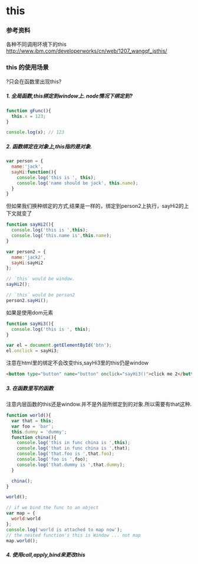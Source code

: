 # this

### 参考资料

各种不同调用环境下的this
http://www.ibm.com/developerworks/cn/web/1207_wangqf_jsthis/

### this 的使用场景

?只会在函数里出现this?

##### 1. 全局函数,this绑定到window上. node情况下绑定到?

````js
function gFunc(){
  this.x = 123;
}

console.log(x); // 123
````

##### 2. 函数绑定在对象上,this指的是对象.

````js
var person = {
  name:'jack',
  sayHi:function(){
    console.log('this is ', this);
    console.log('name should be jack', this.name);
  }
}
````

但如果我们换种绑定的方式,结果是一样的，绑定到person2上执行，sayHi2的上下文就变了

````js
function sayHi2(){
  console.log('this is ',this);
  console.log('this.name is',this.name);
}

var person2 = {
  name:'jack2',
  sayHi:sayHi2
};

// `this` would be window.
sayHi2();

// `this` would be person2
person2.sayHi();
````

如果是使用dom元素

````js
function sayHi3(){
  console.log('this is ', this);
}

var el = document.getElementById('btn');
el.onclick = sayHi3;
````

注意在html里的绑定不会改变this,sayHi3里的this仍是window
````html
<button type="button" name="button" onclick="sayHi3()">click me 2</button>
````

##### 3. 在函数里写的函数

注意内层函数的this还是window.并不是外层所绑定到的对象.所以需要有that这种.

````js
function world(){
  var that = this;
  var foo = 'bar';
  this.dummy = 'dummy';
  function china(){
    console.log('this in func china is ',this);
    console.log('that in func china is ',that);
    console.log('that.foo is ',that.foo);
    console.log('foo is ',foo);
    console.log('that.dummy is ',that.dummy);
  }

  china();
}

world();

// if we bind the func to an object
var map = {
  world:world
};
console.log('world is attached to map now');
// the nested function's this is Window ... not map
map.world();
````

##### 4. 使用call,apply,bind来更改this
